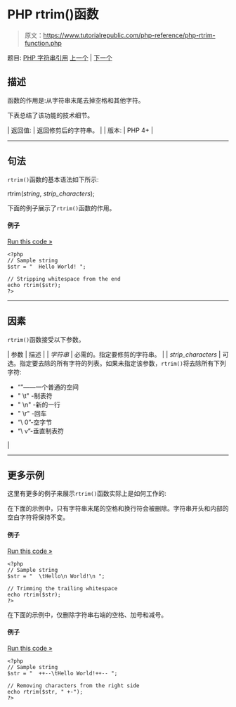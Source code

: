 # PHP rtrim()函数

> 原文：<https://www.tutorialrepublic.com/php-reference/php-rtrim-function.php>

题目: [PHP 字符串引用](php-string-functions.php) [上一个](php-quotemeta-function.php) | [下一个](php-setlocale-function.php)

## 描述

函数的作用是:从字符串末尾去掉空格和其他字符。

下表总结了该功能的技术细节。

| 返回值: | 返回修剪后的字符串。 |
| 版本: | PHP 4+ |

* * *

## 句法

`rtrim()`函数的基本语法如下所示:

rtrim(*string*, *strip_characters*);

下面的例子展示了`rtrim()`函数的作用。

#### 例子

[Run this code »](../codelab.php?topic=php&file=remove-whitespace-from-the-right-side-of-a-string "Run this code to view the output")

```
<?php
// Sample string
$str = "  Hello World! ";

// Stripping whitespace from the end
echo rtrim($str);
?>
```

* * *

## 因素

`rtrim()`函数接受以下参数。

| 参数 | 描述 |
| *字符串* | 必需的。指定要修剪的字符串。 |
| *strip_characters* | 可选。指定要去除的所有字符的列表。如果未指定该参数，`rtrim()`将去除所有下列字符:

*   “”——一个普通的空间
*   " \t" -制表符
*   " \n" -新的一行
*   " \r" -回车
*   “\ 0”-空字节
*   “\ v”-垂直制表符

 |

* * *

## 更多示例

这里有更多的例子来展示`rtrim()`函数实际上是如何工作的:

在下面的示例中，只有字符串末尾的空格和换行符会被删除。字符串开头和内部的空白字符将保持不变。

#### 例子

[Run this code »](../codelab.php?topic=php&file=strip-space-and-new-line-character-from-the-end-of-a-string "Run this code to view the output")

```
<?php
// Sample string
$str = "  \tHello\n World!\n ";

// Trimming the trailing whitespace
echo rtrim($str);
?>
```

在下面的示例中，仅删除字符串右端的空格、加号和减号。

#### 例子

[Run this code »](../codelab.php?topic=php&file=remove-specific-characters-from-the-end-of-a-string "Run this code to view the output")

```
<?php
// Sample string
$str = "  ++--\tHello World!++-- ";

// Removing characters from the right side
echo rtrim($str, " +-");
?>
```